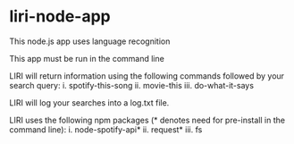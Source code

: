 # liri-node-app
This node.js app uses language recognition

This app must be run in the command line

LIRI will return information using the following commands followed by your search query:
 i. spotify-this-song
 ii. movie-this
 iii. do-what-it-says

LIRI will log your searches into a log.txt file.

LIRI uses the following npm packages (* denotes need for pre-install in the command line):
 i. node-spotify-api*
 ii. request*
 iii. fs